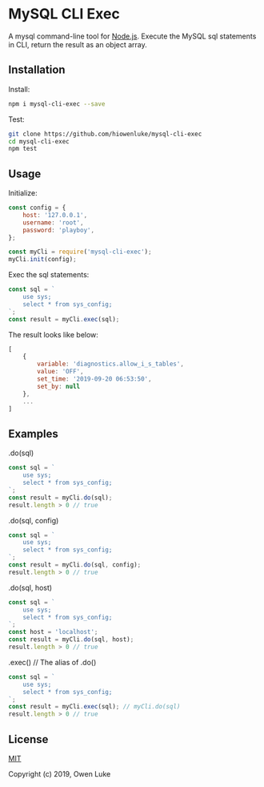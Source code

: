 
# MySQL CLI Exec

A mysql command-line tool for [Node.js](https://nodejs.org). Execute the MySQL sql statements in CLI, return the result as an object array.



## Installation

Install:
```sh
npm i mysql-cli-exec --save
```

Test:
```sh
git clone https://github.com/hiowenluke/mysql-cli-exec
cd mysql-cli-exec
npm test
```



## Usage

Initialize:
```js
const config = {
    host: '127.0.0.1',
    username: 'root',
    password: 'playboy',
};

const myCli = require('mysql-cli-exec');
myCli.init(config);
```

Exec the sql statements:
```js
const sql = `
    use sys;
    select * from sys_config;
`;
const result = myCli.exec(sql);
```

The result looks like below:
```js
[
	{
		variable: 'diagnostics.allow_i_s_tables',
		value: 'OFF',
		set_time: '2019-09-20 06:53:50',
		set_by: null
	},
	...
]
```


## Examples

.do(sql)

```js
const sql = `
    use sys;
    select * from sys_config;
`;
const result = myCli.do(sql);
result.length > 0 // true
```

.do(sql, config)
```js
const sql = `
    use sys;
    select * from sys_config;
`;
const result = myCli.do(sql, config);
result.length > 0 // true
```

.do(sql, host)
```js
const sql = `
    use sys;
    select * from sys_config;
`;
const host = 'localhost';
const result = myCli.do(sql, host);
result.length > 0 // true
```

.exec() // The alias of .do()
```js
const sql = `
    use sys;
    select * from sys_config;
`;
const result = myCli.exec(sql); // myCli.do(sql)
result.length > 0 // true
```



## License

[MIT](LICENSE)

Copyright (c) 2019, Owen Luke

